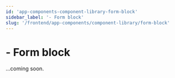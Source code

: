 ```yaml
---
id: 'app-components-component-library-form-block'
sidebar_label: '- Form block'
slug: '/frontend/app-components/component-library/form-block'
---
```


# - Form block

...coming soon.
